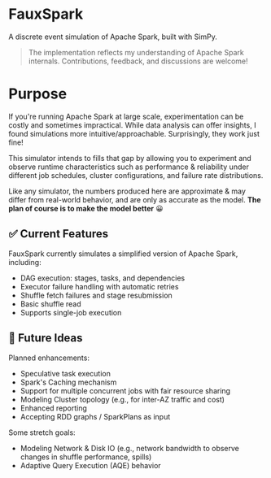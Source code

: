 # FauxSpark

A discrete event simulation of Apache Spark, built with SimPy.


> The implementation reflects my understanding of Apache Spark internals.
> Contributions, feedback, and discussions are welcome!

# Purpose

If you're running Apache Spark at large scale, experimentation can be costly and sometimes impractical. While data analysis can offer insights, I found simulations more intuitive/approachable. Surprisingly, they work just fine!

This simulator intends to fills that gap by allowing you to experiment and observe runtime characteristics such as performance & reliability under different job schedules, cluster configurations, and failure rate distributions.

Like any simulator, the numbers produced here are approximate & may differ from real-world behavior, and are only as accurate as the model. **The plan of course is to make the model better** 😀

## ✅ Current Features

FauxSpark currently simulates a simplified version of Apache Spark, including:

- DAG execution: stages, tasks, and dependencies
- Executor failure handling with automatic retries
- Shuffle fetch failures and stage resubmission
- Basic shuffle read
- Supports single-job execution

## 🚀 Future Ideas

Planned enhancements:

- Speculative task execution
- Spark's Caching mechanism
- Support for multiple concurrent jobs with fair resource sharing
- Modeling Cluster topology (e.g., for inter-AZ traffic and cost)
- Enhanced reporting
- Accepting RDD graphs / SparkPlans as input

Some stretch goals:
- Modeling Network & Disk IO (e.g., network bandwidth to observe changes in shuffle performance, spills)
- Adaptive Query Execution (AQE) behavior
